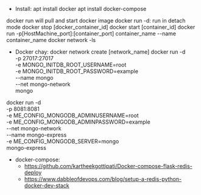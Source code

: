 - Install:
    apt install docker
    apt install docker-compose

docker run will pull and start docker image
docker run -d: run in detach mode 
docker stop [docker_container_id]
docker start [container_id]
docker run -p[HostMachine_port]:[container_port] container_name --name container_name
docker network -ls

- Docker chay:
docker network create [network_name]
docker run -d \
    -p 27017:27017 \
    -e MONGO_INITDB_ROOT_USERNAME=root \
    -e MONGO_INITDB_ROOT_PASSWORD=example \
    --name mongo \
    --net mongo-network \
    mongo

docker run -d \
    -p 8081:8081 \
    -e ME_CONFIG_MONGODB_ADMINUSERNAME=root \
    -e ME_CONFIG_MONGODB_ADMINPASSWORD=example \
    --net mongo-network \
    --name mongo-express \
    -e ME_CONFIG_MONGODB_SERVER=mongo \
    mongo-express

- docker-compose:
    - https://github.com/kartheekgottipati/Docker-compose-flask-redis-deploy
    - https://www.dabbleofdevops.com/blog/setup-a-redis-python-docker-dev-stack